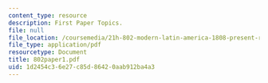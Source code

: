 ```yaml
---
content_type: resource
description: First Paper Topics.
file: null
file_location: /coursemedia/21h-802-modern-latin-america-1808-present-revolution-dictatorship-democracy-spring-2005/1d2454c36e27c85d86420aab912ba4a3_802paper1.pdf
file_type: application/pdf
resourcetype: Document
title: 802paper1.pdf
uid: 1d2454c3-6e27-c85d-8642-0aab912ba4a3
---
```

